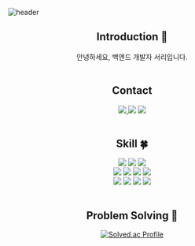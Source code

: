 ![header](https://capsule-render.vercel.app/api?type=slice&color=auto&height=200&section=header&text=Hello%20World!&desc=Seoli%20GitHub&fontSize=60&rotate=14&fontAlignY=25&fontAlign=75&descAlignY=43&descAlign=80&&animation=twinkling)

<div align=center>
<!--소개-->

## Introduction :raised_hands:
안녕하세요, 백엔드 개발자 서리입니다.
<br/><br/>
  
  ## Contact
  <a href="https://seoli.notion.site/seoli/s-Blog-7895843beb10492baeed5b3853300f14">
   <img src="https://img.shields.io/badge/Blog-FF5722?style=flat&logo=blogger&logoColor=white"/>
  </a>
 <img src="https://img.shields.io/badge/GitHub-181717?style=flat&logo=github&logoColor=white"/>
 <img src="https://img.shields.io/badge/Email-EA4335?style=flat&logo=gmail&logoColor=white"/>
 <br/>
 <br/>
 
  ## Skill :four_leaf_clover:

  <img src="https://img.shields.io/badge/Html5-E34F26?style=flat&logo=html5&logoColor=white"/>
  <img src="https://img.shields.io/badge/CSS3-1572B6?style=flat&logo=css3&logoColor=white"/>
  <img src="https://img.shields.io/badge/Javascript-F7DF1E?style=flat&logo=javascript&logoColor=white"/>
   <br/>
  <img src="https://img.shields.io/badge/Java-007396?style=flat&logo=Java&logoColor=white"/>
  <img src="https://img.shields.io/badge/Spring-6DB33F?style=flat&logo=spring&logoColor=white"/>
  <img src="https://img.shields.io/badge/MySQL-4479A1?style=flat&logo=MySQL&logoColor=white"/>
  <img src="https://img.shields.io/badge/Spring%20Boot-6DB33F?style=flat&logo=springboot&logoColor=white"/>
  <br/>
  <img src="https://img.shields.io/badge/GitHub-181717?style=flat&logo=github&logoColor=white"/>
  <img src="https://img.shields.io/badge/Eclipse%20IDE-2C2255?style=flat&logo=eclipseide&logoColor=white"/>
  <img src="https://img.shields.io/badge/Intellij%20IDEA-000000?style=flat&logo=intellijidea&logoColor=white"/>
  <img src="https://img.shields.io/badge/Notion-000000?style=flat&logo=notion&logoColor=white"/>
<br/><br/>
 
 ## Problem Solving :muscle: 
 </a>
 
[![Solved.ac Profile](http://mazassumnida.wtf/api/v2/generate_badge?boj=seoli0179)](https://solved.ac/seoli0179/)

<br/><br/><br/>
 
</div>

